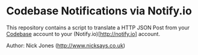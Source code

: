 # Codebase Notifications via Notify.io

This repository contains a script to translate a HTTP JSON Post from your [Codebase](http://codebasehq.com) account to your (Notify.io)[http://notify.io] account.

Author: Nick Jones (<http://www.nicksays.co.uk>)